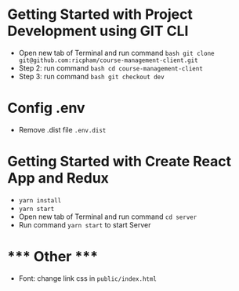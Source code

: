 # Getting Started with Project Development using GIT CLI
- Open new tab of Terminal and run command 
    ```bash git clone git@github.com:ricpham/course-management-client.git```
- Step 2: run command 
    ```bash cd course-management-client```
- Step 3: run command 
    ```bash git checkout dev```

# Config .env
- Remove .dist file `.env.dist`

# Getting Started with Create React App and Redux

- `yarn install`
- `yarn start`
- Open new tab of Terminal and run command `cd server`
- Run command `yarn start` to start Server

# *** Other ***
- Font: change link css in `public/index.html`
